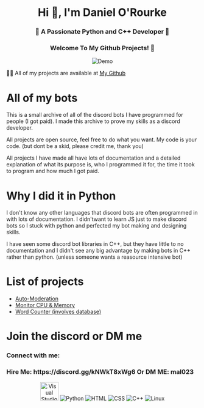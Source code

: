 <h1 align="center">Hi 👋, I'm Daniel O'Rourke</h1>
<h3 align="center">🚀 A Passionate Python and C++ Developer 🚀</h3>
<h3 align="center">Welcome To My Github Projects! 👋</h3>

<div align="center">
  <img src="https://user-images.githubusercontent.com/73097560/115834477-dbab4500-a447-11eb-908a-139a6edaec5c.gif" alt="Demo" />
</div>

👨‍💻 All of my projects are available at [My Github](https://github.com/DanielOrourke02)

# All of my bots

This is a small archive of all of the discord bots I have programmed for people (I got paid). I made this archive to prove my skills as a discord developer.

All projects are open source, feel free to do what you want. My code is your code. (but dont be a skid, please credit me, thank you)

All projects I have made all have lots of documentation and a detailed explanation of what its purpose is, who I programmed it for, the time it took to program and how much I got paid.

# Why I did it in Python

I don't know any other languages that discord bots are often programmed in with lots of documentation. I didn'twant to learn JS just to make discord bots so I stuck with python and perfected my bot making and designing skills.

I have seen some discord bot libraries in C++, but they have little to no documentation and I didn't see any big advantage by making bots in C++ rather than python. (unless someone wants a reasource intensive bot)

# List of projects

- [Auto-Moderation](https://github.com/DanielOrourke02/Discord-Bots/tree/main/Auto-Moderation)
- [Monitor CPU & Memory](https://github.com/DanielOrourke02/Discord-Bots/tree/main/Monitor_CPU_Memory)
- [Word Counter (involves database)](https://github.com/DanielOrourke02/Discord-Bots/tree/main/wordcount)

# Join the discord or DM me

<h3 align="left">Connect with me:</h3>
<p align="left">
</p>
<h3 align="left">Hire Me: https://discord.gg/kNWkT8xWg6 Or DM ME: mal023</h3>
</p>

<div align="center">
  <img src="https://github.com/DanielOrourke02/Active-Projects/blob/main/images/Visual_Studio_Icon_2019.svg.png" width="48" height="48" alt="Visual Studio" />
  <img src="https://github.com/DanielOrourke02/Active-Projects/blob/main/images/python.png" alt="Python" />
  <img src="https://github.com/DanielOrourke02/Active-Projects/blob/main/images/html.png" alt="HTML" />
  <img src="https://github.com/DanielOrourke02/Active-Projects/blob/main/images/css.png" alt="CSS" />
  <img src="https://github.com/DanielOrourke02/Active-Projects/blob/main/images/C%2B%2B.png" alt="C++" />
  <img src="https://github.com/DanielOrourke02/Active-Projects/blob/main/images/linux.png" alt="Linux" />
</div>
